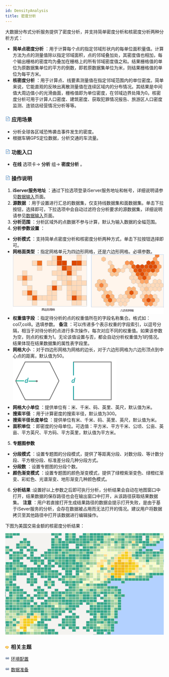 ```yaml
---
id: DensityAnalysis
title: 密度分析
---
```

大数据分布式分析服务提供了密度分析，并支持简单密度分析和核密度分析两种分析方式：

  * **简单点密度分析** ：用于计算每个点的指定邻域形状内的每单位面积量值。计算方法为点的测量值除以指定邻域面积，点的邻域叠加处，其密度值也相加，每个输出栅格的密度均为叠加在栅格上的所有邻域密度值之和。结果栅格值的单位为原数据集单位的平方的倒数，即若原数据集单位为米，则结果栅格值的单位为每平方米。
  * **核密度分析** ：用于计算点、线要素测量值在指定邻域范围内的单位密度。简单来说，它能直观的反映出离散测量值在连续区域内的分布情况。其结果是中间值大周边值小的光滑曲面，栅格值即为单位密度，在邻域边界处降为0。核密度分析可用于计算人口密度、建筑密度、获取犯罪情况报告、旅游区人口密度监测、连锁店经营情况分析等等。

### ![](../img/read.gif) 应用场景

  * 分析全球各区域恐怖袭击事件发生的密度。
  * 根据车辆GPS定位数据，分析交通的车流量。

### ![](../img/read.gif) 功能入口

  * **在线** 选项卡-> **分析** 组-> **密度分析** 。

### ![](../img/read.gif) 操作说明

1. **iServer服务地址** ：通过下拉选项登录iServer服务地址和帐号，详细说明请参见[数据输入](DataInputType)页面。
2. **源数据** ：用于设置进行汇总的数据集，仅支持线数据集和面数据集。单击下拉按钮，选择即可，下拉选项中会自动过滤符合分析要求的源数据集，详细说明请参见[数据输入](DataInputType)页面。
3. **分析范围** ：分析区域外的点数据不参与计算，默认为输入数据的全幅范围。
4. **分析参数设置** ：
  * **分析模式** ：支持简单点密度分析和核密度分析两种方式，单击下拉按钮选择即可。
  * **网格面类型** ：指定网格单元为四边形网格，还是六边形网格。必填参数。<br/>![](img/DensityAnalysisGridType.png)
  * **权重值字段** ：指定待分析的点的权重值所在的字段名称集合。格式如：col7,col8。选填参数。 **备注** ：可以传递多个表示权重的字段索引，以逗号分隔，相当于对待分析的点进行多次操作，每次对应不同的权重值。如果该参数为空，则点的权重为1。无论该值设置与否，都会自动分析权重值为1的情况。结果体现在结果数据集的属性表字段里。
  * **网格大小** ：对于四边形网格为网格的边长，对于六边形网格为六边形顶点到中心点的距离，默认值为50。<br/>![](img/GridWidth.png)
  * **网格大小单位** ：提供单位有：米、千米、码、英里、英尺，默认值为米。
  * **搜索半径** ：用于计算密度的搜索半径，默认值为300。
  * **搜索半径长度单位** ：提供单位有米、千米、码、英里、英尺，默认值为米。
  * **面积单位** ：即密度的分母单位。可选值：平方米、平方千米、公顷、公亩、英亩、平方英尺、平方码、平方英里，默认值为平方米。
5. **专题图参数**
  * **分段模式** ：设置专题图的分段模式，提供了等距离分段、对数分段、等计数分段、平方根分段、标准差分段几种分段方式。
  * **分段数** ：设置专题图的分段个数。
  * **颜色渐变模式** ：设置专题图的颜色渐变模式，提供了绿橙紫渐变色、绿橙红渐变、彩虹色、光谱渐变、地形渐变几种颜色模式。
6. **分析结果** :设置好以上参数之后即可执行分析，分析结果会自动在地图窗口中打开，结果数据的保存路径也会在输出窗口中打开，从该路径获取结果数据集。 **注意** ：用户若直接打开生成结果路径的数据会提示打开失败，是由于基于iSever服务的分析，会存在数据被占用而无法打开的情况。建议用户将数据拷贝至其他路径中打开该数据进行编辑操作。 

下图为美国交易金额的核密度分析结果：

![](img/DensityAnalysisResult.png)

### ![](../img/seealso.png) 相关主题

![](../img/smalltitle.png) [环境配置](BigDataAnalysisEnvironmentConfiguration)

![](../img/smalltitle.png) [数据准备](DataPreparation)
